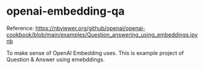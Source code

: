 # openai-embedding-qa

Reference: https://nbviewer.org/github/openai/openai-cookbook/blob/main/examples/Question_answering_using_embeddings.ipynb

To make sense of OpenAI Embedding uses.
This is example project of Question & Answer using emebddings.
